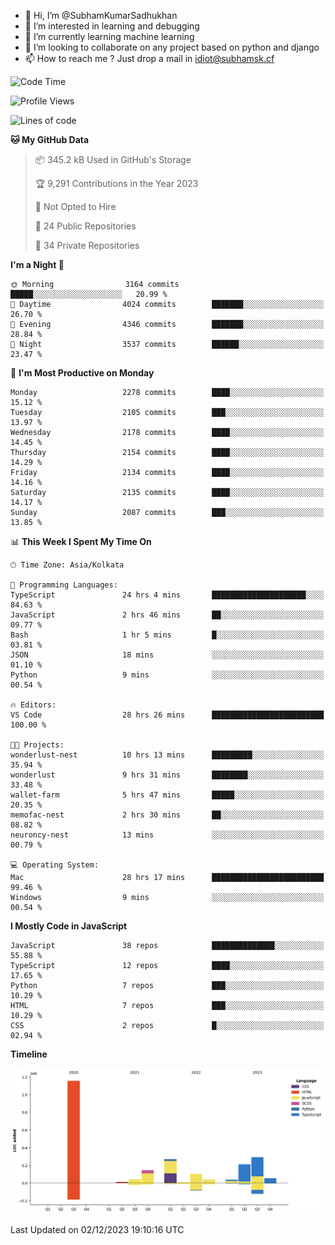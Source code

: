 - 👋 Hi, I’m @SubhamKumarSadhukhan
- 👀 I’m interested in learning and debugging
- 🌱 I’m currently learning machine learning
- 💞️ I’m looking to collaborate on any project based on python and django
- 📫 How to reach me ?
      Just drop a mail in idiot@subhamsk.cf

<!---
SubhamKumarSadhukhan/SubhamKumarSadhukhan is a ✨ special ✨ repository because its `README.md` (this file) appears on your GitHub profile.
You can click the Preview link to take a look at your changes.
--->


<!--START_SECTION:waka-->
![Code Time](http://img.shields.io/badge/Code%20Time-1%2C759%20hrs%2011%20mins-blue)

![Profile Views](http://img.shields.io/badge/Profile%20Views-0-blue)

![Lines of code](https://img.shields.io/badge/From%20Hello%20World%20I%27ve%20Written-2.4%20million%20lines%20of%20code-blue)

**🐱 My GitHub Data** 

> 📦 345.2 kB Used in GitHub's Storage 
 > 
> 🏆 9,291 Contributions in the Year 2023
 > 
> 🚫 Not Opted to Hire
 > 
> 📜 24 Public Repositories 
 > 
> 🔑 34 Private Repositories 
 > 
**I'm a Night 🦉** 

```text
🌞 Morning                3164 commits        █████░░░░░░░░░░░░░░░░░░░░   20.99 % 
🌆 Daytime                4024 commits        ███████░░░░░░░░░░░░░░░░░░   26.70 % 
🌃 Evening                4346 commits        ███████░░░░░░░░░░░░░░░░░░   28.84 % 
🌙 Night                  3537 commits        ██████░░░░░░░░░░░░░░░░░░░   23.47 % 
```
📅 **I'm Most Productive on Monday** 

```text
Monday                   2278 commits        ████░░░░░░░░░░░░░░░░░░░░░   15.12 % 
Tuesday                  2105 commits        ███░░░░░░░░░░░░░░░░░░░░░░   13.97 % 
Wednesday                2178 commits        ████░░░░░░░░░░░░░░░░░░░░░   14.45 % 
Thursday                 2154 commits        ████░░░░░░░░░░░░░░░░░░░░░   14.29 % 
Friday                   2134 commits        ████░░░░░░░░░░░░░░░░░░░░░   14.16 % 
Saturday                 2135 commits        ████░░░░░░░░░░░░░░░░░░░░░   14.17 % 
Sunday                   2087 commits        ███░░░░░░░░░░░░░░░░░░░░░░   13.85 % 
```


📊 **This Week I Spent My Time On** 

```text
🕑︎ Time Zone: Asia/Kolkata

💬 Programming Languages: 
TypeScript               24 hrs 4 mins       █████████████████████░░░░   84.63 % 
JavaScript               2 hrs 46 mins       ██░░░░░░░░░░░░░░░░░░░░░░░   09.77 % 
Bash                     1 hr 5 mins         █░░░░░░░░░░░░░░░░░░░░░░░░   03.81 % 
JSON                     18 mins             ░░░░░░░░░░░░░░░░░░░░░░░░░   01.10 % 
Python                   9 mins              ░░░░░░░░░░░░░░░░░░░░░░░░░   00.54 % 

🔥 Editors: 
VS Code                  28 hrs 26 mins      █████████████████████████   100.00 % 

🐱‍💻 Projects: 
wonderlust-nest          10 hrs 13 mins      █████████░░░░░░░░░░░░░░░░   35.94 % 
wonderlust               9 hrs 31 mins       ████████░░░░░░░░░░░░░░░░░   33.48 % 
wallet-farm              5 hrs 47 mins       █████░░░░░░░░░░░░░░░░░░░░   20.35 % 
memofac-nest             2 hrs 30 mins       ██░░░░░░░░░░░░░░░░░░░░░░░   08.82 % 
neuroncy-nest            13 mins             ░░░░░░░░░░░░░░░░░░░░░░░░░   00.79 % 

💻 Operating System: 
Mac                      28 hrs 17 mins      █████████████████████████   99.46 % 
Windows                  9 mins              ░░░░░░░░░░░░░░░░░░░░░░░░░   00.54 % 
```

**I Mostly Code in JavaScript** 

```text
JavaScript               38 repos            ██████████████░░░░░░░░░░░   55.88 % 
TypeScript               12 repos            ████░░░░░░░░░░░░░░░░░░░░░   17.65 % 
Python                   7 repos             ███░░░░░░░░░░░░░░░░░░░░░░   10.29 % 
HTML                     7 repos             ███░░░░░░░░░░░░░░░░░░░░░░   10.29 % 
CSS                      2 repos             █░░░░░░░░░░░░░░░░░░░░░░░░   02.94 % 
```



**Timeline**

![Lines of Code chart](https://raw.githubusercontent.com/SubhamKumarSadhukhan/SubhamKumarSadhukhan/main/assets/bar_graph.png)


 Last Updated on 02/12/2023 19:10:16 UTC
<!--END_SECTION:waka-->

